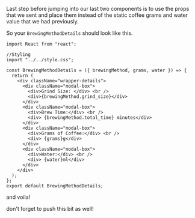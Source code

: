 Last step before jumping into our last two components is to use the props that we sent and place them instead of the static coffee grams and water value that we had previously.

So your `BrewingMethodDetails` should look like this.

```
import React from "react";

//Styling
import "../../style.css";

const BrewingMethodDetails = ({ brewingMethod, grams, water }) => {
  return (
    <div className="wrapper-details">
      <div className="modal-box">
        <div>Grind Size: </div> <br />
        <div>{brewingMethod.grind_size}</div>
      </div>
      <div className="modal-box">
        <div>Brew Time:</div> <br />
        <div> {brewingMethod.total_time} minutes</div>
      </div>
      <div className="modal-box">
        <div>Grams of Coffee:</div> <br />
        <div> {grams}g</div>
      </div>
      <div className="modal-box">
        <div>Water:</div> <br />
        <div> {water}ml</div>
      </div>
    </div>
  );
};
export default BrewingMethodDetails;
```
and voila!

don't forget to push this bit as well!
